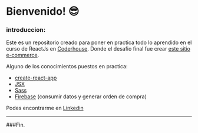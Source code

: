 # Bienvenido! 😎
### introduccion: 
Este es un repositorio creado para poner en practica todo lo aprendido en el curso de ReactJs en [Coderhouse](https://www.coderhouse.com/?utm_source=google&utm_medium=cpc&utm_campaign=brand&gclid=Cj0KCQjw--GFBhDeARIsACH_kdaVcEvCiZWI5YRRYKTIi4y1SRiQTGfXiVpnE7hO9aJdMAbToBAzShEaArEsEALw_wcB "Coderhouse").
 Donde el desafio final fue crear [este sitio e-commerce](https://dmpablo.github.io/).



Alguno de los conocimientos puestos en practica:
- [create-react-app](https://create-react-app.dev/ "create-react-app")
- [JSX](https://es.reactjs.org/docs/introducing-jsx.html "JSX")
- [Sass](http://https://sass-lang.com/ "Sass")
- [Firebase](http://https://firebase.google.com/ "Firebase") (consumir datos y generar orden de compra)


Podes encontrarme en [Linkedin](https://www.linkedin.com/in/dmpablo/ "Linkedin")

------------




###Fin.